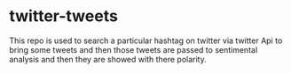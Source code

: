 # twitter-tweets
This repo is used to search a particular hashtag on twitter via twitter Api to bring some tweets and then those tweets are passed to sentimental analysis and then they are showed with there polarity.

